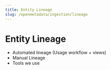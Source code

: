 ```yaml
---
title: Entity Lineage
slug: /openmetadata/ingestion/lineage
---
```


# Entity Lineage

- Automated lineage (Usage workflow + views)
- Manual Lineage
- Tools we use
